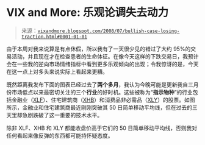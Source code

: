 <!--yml

分类：未分类

日期：2024-05-18 18:31:17

-->

# VIX and More: 乐观论调失去动力

> 来源：[`vixandmore.blogspot.com/2008/07/bullish-case-losing-traction.html#0001-01-01`](http://vixandmore.blogspot.com/2008/07/bullish-case-losing-traction.html#0001-01-01)

由于本周对我来说算是有点休假，所以我有了一天很少见的错过了大约 95%的交易活动，并且现在才在检查患者的生命体征。在像今天这样的下跌交易日，我预计会在一些我的逆向市场情绪指标中看到更多乐观倾向的出现；令我惊讶的是，今天在这一点上对多头来说实际上看起来更糟。

既然距离我发布下面的图表已经过去了**两个多月**，我认为今晚可能是更新我自三月份市场低点以来最密切关注的三个**行业**的好时机。这些被称为“**指示物种**”的行业包括金融业（[XLF](http://vixandmore.blogspot.com/search/label/XLF)）、住宅建筑商（[XHB](http://vixandmore.blogspot.com/search/label/XHB)）和消费品非必需品（[XLY](http://vixandmore.blogspot.com/search/label/XLY)）的股票。如图所示，金融业和住宅建筑商最近刚刚突破其 50 日简单移动平均线，但在过去的三天里却急剧跌破了这一重要的技术水平。

除非 XLF、XHB 和 XLY 都能收盘价高于它们的 50 日简单移动平均线，否则我对任何看起来像反弹的东西都可能持怀疑态度。
